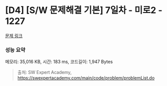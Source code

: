# [D4] [S/W 문제해결 기본] 7일차 - 미로2 - 1227 

[문제 링크](https://swexpertacademy.com/main/code/problem/problemDetail.do?contestProbId=AV14wL9KAGkCFAYD) 

### 성능 요약

메모리: 35,016 KB, 시간: 183 ms, 코드길이: 1,947 Bytes



> 출처: SW Expert Academy, https://swexpertacademy.com/main/code/problem/problemList.do